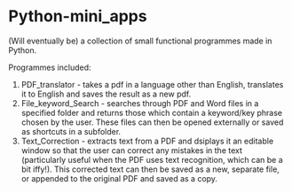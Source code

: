 # Python-mini_apps

(Will eventually be) a collection of small functional programmes made in Python.

Programmes included:
1. PDF_translator - takes a pdf in a language other than English, translates it to English and saves the result as a new pdf.
2. File_keyword_Search - searches through PDF and Word files in a specified folder and returns those which contain a keyword/key phrase chosen by the user. These files can then be opened externally or saved as shortcuts in a subfolder.
3. Text_Correction - extracts text from a PDF and dsiplays it an editable window so that the user can correct any mistakes in the text (particularly useful when the PDF uses text recognition, which can be a bit iffy!). This corrected text can then be saved as a new, separate file, or appended to the original PDF and saved as a copy.
